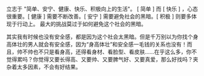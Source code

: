 立志于 "简单、安宁、健康、快乐、积极向上的生活"。 [ 简单 ] 而 [ 快乐 ] ，心态很重要。[ 健康 ] 需要不断改善。[ 安宁 ] 需要避免社会的黑暗。[ 积极 ] 则要多体现于行动上。 最大的挑战莫过于如何避免这个社会的黑暗。

其实我有时候也没有安全感，都是因为这个社会太黑暗。但是千万别以为你找个身高体壮的男人就会有安全感，因为“身高体壮”和安全感一毛钱的关系也没有！而且，帅不帅也不只是看身高，还得看身材、看脸型、看皮肤……在乎这么多，你不觉得累吗？你觉得又要长得高、又要帅、又要脾气好、又要真爱，那么好找吗？夹杂着太多因素，不会有好结果。